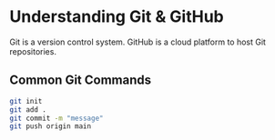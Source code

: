 # Understanding Git & GitHub

Git is a version control system. GitHub is a cloud platform to host Git repositories.

## Common Git Commands

```bash
git init
git add .
git commit -m "message"
git push origin main
